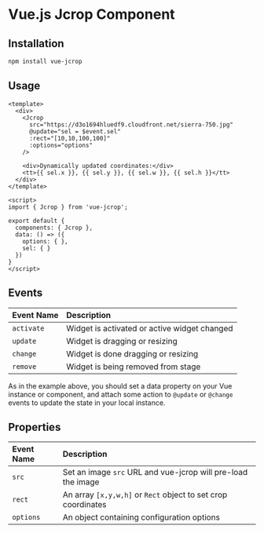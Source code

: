 # Vue.js Jcrop Component

## Installation

```bash
npm install vue-jcrop
```

## Usage

```vue
<template>
  <div>
    <Jcrop
      src="https://d3o1694hluedf9.cloudfront.net/sierra-750.jpg"
      @update="sel = $event.sel"
      :rect="[10,10,100,100]"
      :options="options"
    />

    <div>Dynamically updated coordinates:</div>
    <tt>{{ sel.x }}, {{ sel.y }}, {{ sel.w }}, {{ sel.h }}</tt>
  </div>
</template>

<script>
import { Jcrop } from 'vue-jcrop';

export default {
  components: { Jcrop },
  data: () => ({
    options: { },
    sel: { }
  })
}
</script>
```

## Events

| Event Name | Description |
| :--------- | :---------- |
| `activate` | Widget is activated or active widget changed |
| `update`   | Widget is dragging or resizing |
| `change`   | Widget is done dragging or resizing |
| `remove`   | Widget is being removed from stage |

As in the example above, you should set a data property on your Vue
instance or component, and attach some action to `@update` or
`@change` events to update the state in your local instance.

## Properties

| Event Name | Description |
| :--------- | :---------- |
| `src` | Set an image `src` URL and vue-jcrop will pre-load the image |
| `rect` | An array `[x,y,w,h]` or `Rect` object to set crop coordinates |
| `options` | An object containing configuration options |

